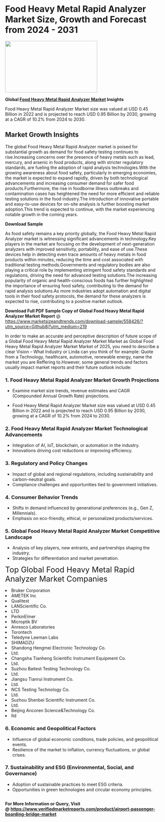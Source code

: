 <H1>Food Heavy Metal Rapid Analyzer Market Size, Growth and Forecast from 2024 - 2031</H1><img class="aligncenter size-medium wp-image-584254" src="https://thirdeyenews.in/wp-content/uploads/2024/09/Global-Market-Research-300x168.jpeg" alt="" width="300" height="168" /><p><strong>Global&nbsp;<a href="https://www.marketsizeandtrends.com/download-sample/558426/?utm_source=Github8j?utm_medium=219">Food Heavy Metal Rapid Analyzer Market</a> Insights</strong></p><p>Food Heavy Metal Rapid Analyzer Market size was valued at USD 0.45 Billion in 2022 and is projected to reach USD 0.95 Billion by 2030, growing at a CAGR of 10.2% from 2024 to 2030.</p><p><h2>Market Growth Insights</h2> <p>The global Food Heavy Metal Rapid Analyzer market is poised for substantial growth as demand for food safety testing continues to rise.Increasing concerns over the presence of heavy metals such as lead, mercury, and arsenic in food products, along with stricter regulatory standards, are fueling the adoption of rapid analysis technologies.With the growing awareness about food safety, particularly in emerging economies, the market is expected to expand rapidly, driven by both technological advancements and increasing consumer demand for safer food products.Furthermore, the rise in foodborne illness outbreaks and contamination cases has heightened the need for more efficient and reliable testing solutions in the food industry.The introduction of innovative portable and easy-to-use devices for on-site analysis is further boosting market adoption.This trend is expected to continue, with the market experiencing notable growth in the coming years.</p> <p><strong>Download Sample</strong></p> <p>As food safety remains a key priority globally, the Food Heavy Metal Rapid Analyzer market is witnessing significant advancements in technology.Key players in the market are focusing on the development of next-generation analyzers with improved sensitivity, portability, and ease of use.These devices help in detecting even trace amounts of heavy metals in food products within minutes, reducing the time and cost associated with traditional testing methods.Governments and regulatory bodies are also playing a critical role by implementing stringent food safety standards and regulations, driving the need for advanced testing solutions.The increasing popularity of organic and health-conscious foods has further highlighted the importance of ensuring food safety, contributing to the demand for rapid analysis solutions.As more industries adopt automation and digital tools in their food safety protocols, the demand for these analyzers is expected to rise, contributing to a positive market outlook.</p> <p><span class=""><strong>Download Full PDF Sample Copy of Global Food Heavy Metal Rapid Analyzer Market Report</strong> @ <a href="https://www.marketsizeandtrends.com/download-sample/558426/?utm_source=Github8j?utm_medium=219" target="_blank">https://www.marketsizeandtrends.com/download-sample/558426/?utm_source=Github8j?utm_medium=219</a></span></p><p>In order to make an accurate and perceptive description of future scope of a Global&nbsp;Food Heavy Metal Rapid Analyzer Market Market as Global&nbsp;Food Heavy Metal Rapid Analyzer Market Market of 2025, you need to describe a clear Vision &ndash; What Industry or Linda can you think of for example: Quote from a Technology, healthcare, automotive, renewable energy, name the market you are Reffering to.However, some general trends and factors usually impact market reports and their future outlook include:</p><h3>1.&nbsp;<strong>Food Heavy Metal Rapid Analyzer Market Growth Projections</strong></h3><ul><li>Examine market size trends, revenue estimates and CAGR (Compounded Annual Growth Rate) projections.</li><li><p>Food Heavy Metal Rapid Analyzer Market size was valued at USD 0.45 Billion in 2022 and is projected to reach USD 0.95 Billion by 2030, growing at a CAGR of 10.2% from 2024 to 2030.</p></li></ul><h3>2.&nbsp;<strong>Food Heavy Metal Rapid Analyzer Market Technological Advancements</strong></h3><ul><li>Integration of AI, IoT, blockchain, or automation in the industry.</li><li>Innovations driving cost reductions or improving efficiency.</li></ul><h3>3.&nbsp;<strong>Regulatory and Policy Changes</strong></h3><ul><li>Impact of global and regional regulations, including sustainability and carbon-neutral goals.</li><li>Compliance challenges and opportunities tied to government initiatives.</li></ul><h3>4.&nbsp;<strong>Consumer Behavior Trends</strong></h3><ul><li>Shifts in demand influenced by generational preferences (e.g., Gen Z, Millennials).</li><li>Emphasis on eco-friendly, ethical, or personalized products/services.</li></ul><h3>5.&nbsp;<strong>Global Food Heavy Metal Rapid Analyzer Market Competitive Landscape</strong></h3><ul><li>Analysis of key players, new entrants, and partnerships shaping the industry.</li><li>Strategies for differentiation and market penetration.</li></ul><p data-pm-slice="1 1 []"><span style="color: inherit; font-family: inherit; font-size: 25px;">Top Global Food Heavy Metal Rapid Analyzer Market Companies</span></p><div class="" data-test-id=""><p><li>Bruker Corporation</li><li> AMETEK Inc</li><li> Qualitest</li><li> LANScientific Co.</li><li> LTD</li><li> PerkinElmer</li><li> Microptik BV</li><li> Anresco Laboratories</li><li> Torontech</li><li> Teledyne Leeman Labs</li><li> SHIMADZU</li><li> Shandong Hengmei Electronic Technology Co.</li><li> Ltd.</li><li> Changsha Tianheng Scientific Instrument Equipment Co.</li><li> Ltd.</li><li> Suzhou Baitest Testing Technology Co.</li><li> Ltd.</li><li> Jiangsu Tianrui Instrument Co.</li><li> Ltd.</li><li> NCS Testing Technology Co.</li><li> Ltd.</li><li> Suzhou Shenbei Scientific Instrument Co.</li><li> Ltd.</li><li> Beijing Ancoren Science&Technology Co.</li><li>ltd</li></p></div><h3>6.&nbsp;<strong>Economic and Geopolitical Factors</strong></h3><ul><li>Influence of global economic conditions, trade policies, and geopolitical events.</li><li>Resilience of the market to inflation, currency fluctuations, or global crises.</li></ul><h3>7.&nbsp;<strong>Sustainability and ESG (Environmental, Social, and Governance)</strong></h3><ul><li>Adoption of sustainable practices to meet ESG criteria.</li><li>Opportunities in green technologies and circular economy principles.</li></ul><h2><strong style="font-size: 14px;">For More Information or Query, Visit @&nbsp;</strong><a style="background-color: #ffffff; font-size: 14px;" href="https://www.marketsizeandtrends.com/report/food-heavy-metal-rapid-analyzer-market/" target="_blank">https://www.verifiedmarketreports.com/product/airport-passenger-boarding-bridge-market</a></h2>